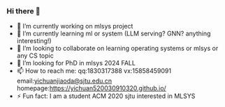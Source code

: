 ### Hi there 👋
- 🔭 I’m currently working on mlsys project
- 🌱 I’m currently learning  ml or system (LLM serving? GNN? anything interesting!)
- 👯 I’m looking to collaborate on learning operating systems or mlsys or any CS topic
- 🤔 I’m looking for PhD in mlsys 2024 FALL
- 📫 How to reach me: qq:1830317388 vx:15858459091 email:yichuanjiaoda@sjtu.edu.cn homepage:https://yichuan520030910320.github.io/
- ⚡ Fun fact: I am a student ACM 2020 sjtu interested in MLSYS

